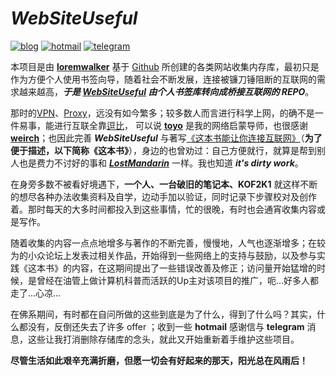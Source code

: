 # ***WebSiteUseful***

[![blog](https://img.shields.io/badge/%F0%9F%94%97blog-loremwalker-lightgrey.svg?longCache=true&style=flat-square)](https://loremwalker.github.io/) [![hotmail](https://img.shields.io/badge/%F0%9F%93%A7hotmail-@邮箱联系-blue.svg?longCache=true&style=flat-square)](mailto:loremwalker@hotmail.com) [![telegram](https://img.shields.io/badge/telegram-:me-blue.svg?longCache=true&style=flat-square)](https://t.me/loremwalker)

<!--![](https://i.loli.net/2019/06/01/5cf1f55f3b5ae83085.png)-->

本项目是由 **[loremwalker](https://github.com/loremwalker)** 基于 [Github](https://github.com) 所创建的各类网站收集内存库，最初只是作为方便个人使用书签向导，随着社会不断发展，连接被镰刀锤阻断的互联网的需求越来越高，***于是 [WebSiteUseful](https://github.com/loremwalker/WebSiteUseful) 由个人书签库转向成桥接互联网的 REPO***。

那时的[VPN](https://zh.wikipedia.org/wiki/%E8%99%9B%E6%93%AC%E7%A7%81%E4%BA%BA%E7%B6%B2%E8%B7%AF)、[Proxy](https://zh.wikipedia.org/zh-hans/%E4%BB%A3%E7%90%86%E6%9C%8D%E5%8A%A1%E5%99%A8)，远没有如今繁多；较多数人而言进行科学上网，的确不是一件易事，能进行互联全靠[逗比](https://dbgjd.com/toyo.html)， 可以说 **[toyo](https://dbgjd.com/toyo.html)** 是我的网络启蒙导师，也很感谢 **[weirch](https://free-ss.site)**；也因此完善 ***WebSiteUseful*** 与著写[《这本书能让你连接互联网》](https://github.com/loremwalker/fq-book)（**为了便于描述，以下简称《这本书》**），身边的也曾劝过：自己方便就行，就算是帮到别人也是费力不讨好的事和 ***[LostMandarin](https://github.com/loremwalker/LostMandarin)*** 一样。我也知道 ***it's dirty work***。

在身旁多数不被看好境遇下，**一个人、一台破旧的笔记本、KOF2K1** 就这样不断的想尽各种办法收集资料及自学，边动手加以验证，同时记录下步骤校对及创作着。那时每天的大多时间都投入到这些事情，忙的很晚，有时也会通宵收集内容或是写作。

随着收集的内容一点点地增多与著作的不断完善，慢慢地，人气也逐渐增多；在较为的小众论坛上发表过相关作品，开始得到一些网络上的支持与鼓励，以及参与实践《这本书》的内容，在这期间提出了一些错误改善及修正；访问量开始猛增的时候，是曾经在油管上做计算机科普而活跃的Up主对该项目的推广，呃...好多人都走了...心凉...

在佛系期间，有时都在自问所做的这些到底是为了什么，得到了什么吗？其实，什么都没有，反倒还失去了许多 offer ；收到一些 **hotmail** 感谢信与 **telegram** 消息，这些让我打消删除存储库的念头，就此又开始重新着手维护这些项目。

**尽管生活如此艰辛充满折磨，但愿一切会有好起来的那天，阳光总在风雨后！**
